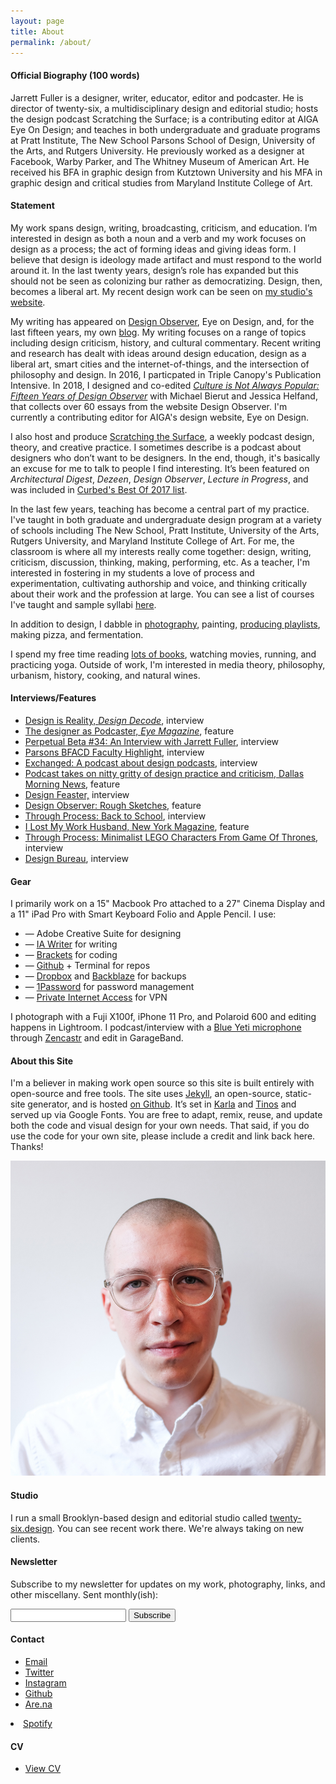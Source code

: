 ```yaml
---
layout: page
title: About
permalink: /about/
---
```


<!--<img class="img-hero" src="/images/portrait.jpg"/>-->

<div class="profile">
<div class="text">

<div class="profile_section">
<h4>Official Biography (100 words)</h4>
<article><p>Jarrett Fuller is a designer, writer, educator, editor and podcaster. He is director of twenty-six, a multidisciplinary design and editorial studio; hosts the design podcast Scratching the Surface; is a contributing editor at AIGA Eye On Design; and teaches in both undergraduate and graduate programs at Pratt Institute, The New School Parsons School of Design, University of the Arts, and Rutgers University. He previously worked as a designer at Facebook, Warby Parker, and The Whitney Museum of American Art. He received his BFA in graphic design from Kutztown University and his MFA in graphic design and critical studies from Maryland Institute College of Art.</p>
</article>
</div>

<div class="profile_section">
<h4>Statement</h4>
<article><p>My work spans design, writing, broadcasting, criticism, and education. I’m interested in design as both a noun and a verb and my work focuses on design as a process; the act of forming ideas and giving ideas form. I believe that design is ideology made artifact and must respond to the world around it. In the last twenty years, design’s role has expanded but this should not be seen as colonizing bur rather as democratizing. Design, then, becomes a liberal art. My recent design work can be seen on <a href="http://www.twenty-six.design">my studio's website</a>.</p>

<p></p>

<p>My writing has appeared on <a href="https://designobserver.com/profile/jarrettfuller/32550/">Design Observer</a>, Eye on Design, and, for the last fifteen years, my own <a href="http://www.jarrettfuller.blog">blog</a>. My writing focuses on a range of topics including design criticism, history, and cultural commentary. Recent writing and research has dealt with ideas around design education, design as a liberal art, smart cities and the internet-of-things, and the intersection of philosophy and design. In 2016, I particpated in Triple Canopy's Publication Intensive. In 2018, I designed and co-edited <a href="https://amzn.to/2O3bDmU"><i>Culture is Not Always Popular: Fifteen Years of Design Observer</i></a> with Michael Bierut and Jessica Helfand, that collects over 60 essays from the website Design Observer. I'm currently a contributing editor for AIGA's design website, Eye on Design.</p>

<p>I also host and produce <a href="http://www.scratchingthesurface.fm">Scratching the Surface</a>, a weekly podcast design, theory, and creative practice. I sometimes describe is a podcast about designers who don’t want to be designers. In the end, though, it's basically an excuse for me to talk to people I find interesting. It’s been featured on <i>Architectural Digest</i>, <i>Dezeen</i>, <i>Design Observer</i>, <i>Lecture in Progress</i>, and was included in <a href="https://www.curbed.com/2017/12/18/16778058/architecture-awards-2017">Curbed's Best Of 2017 list</a>.</p>

<p>In the last few years, teaching has become a central part of my practice. I've taught in both graduate and undergraduate design program at a variety of schools including The New School, Pratt Institute, University of the Arts, Rutgers University, and Maryland Institute College of Art. For me, the classroom is where all my interests really come together: design, writing, criticism, discussion, thinking, making, performing, etc. As a teacher, I'm interested in fostering in my students a love of process and experimentation, cultivating authorship and voice, and thinking critically about their work and the profession at large. You can see a list of courses I've taught and sample syllabi <a href="http://www.jarrettfuller.com/teaching">here</a>.</p>

<p>In addition to design, I dabble in <a href="http://www.instagram.com/jarrettfuller">photography</a>, painting, <a href="http://www.jarrettfuller.com/playlists">producing playlists</a>, making pizza, and fermentation.</p>

<p>I spend my free time reading <a href="/library">lots of books</a>, watching movies, running, and practicing yoga. Outside of work, I'm interested in media theory, philosophy, urbanism, history, cooking, and natural wines.</p>

</article>
</div>

<div class="profile_section">
            <h4>Interviews/Features</h4>
            <article><ul>
                <li><a href="http://designdecode.org/article.php?p=jarrett-fuller">Design is Reality, <i>Design Decode</i></a>, interview</li>
                <li><a href="http://www.eyemagazine.com/feature/article/the-designer-as-podcaster">The designer as Podcaster, <i>Eye Magazine</i></a>, feature</li>
                <li><a href="http://perpetualbeta.vcfa.edu/2018/02/05/huh-34-an-interview-with-jarrett-fuller/">Perpetual Beta #34: An Interview with Jarrett Fuller</a>, interview</li>
                <li><a href="http://amt.parsons.edu/blog/bfacd-faculty-highlight-jarrett-fuller/">Parsons BFACD Faculty Highlight</a>, interview</li>
            <li><a href="https://soundcloud.com/user-54181376/jarrettfuller">Exchanged: A podcast about design podcasts</a>, interview</li>
            <li><a href="https://www.dallasnews.com/arts/architecture/2017/08/26/podcast-takes-nitty-gritty-design-practice-criticism">Podcast takes on nitty gritty of design practice and criticism, Dallas Morning News</a>, feature</li>
            <li><a href="http://designfeaster.blogspot.com/2017/03/jarrett-fuller-side-projects.html">Design Feaster,</a> interview</li>
            <li><a href="http://designobserver.com/feature/rough-sketches/39367/">Design Observer: Rough Sketches</A>, feature</li>
<li><a href="http://throughprocess.com/archive/2015/12/10/">Through Process: Back to School</a>, interview</li>
<li><a href="http://nymag.com/thecut/2014/11/I-lost-my-work-husband.html">I Lost My Work Husband, New York Magazine</a>, feature</li>
<li><a href="http://throughprocess.com/archive/2014/06/16/">Through Process: Minimalist LEGO Characters From Game Of Thrones</A>, interview</li>
<li><a href="http://www.wearedesignbureau.com/projects/dialogue-jarrett-fuller/">Design Bureau</A>, interview</li>
</ul>
</article>
            </div>

<div class="profile_section">
            <h4>Gear</h4>
            <article>
                <p>I primarily work on a 15" Macbook Pro attached to a 27" Cinema Display and a 11" iPad Pro with Smart Keyboard Folio and Apple Pencil. I use:</p>
<ul>
            <li>— Adobe Creative Suite for designing</li>
    <li>— <a href="https://ia.net/writer">IA Writer</a> for writing</li>
                <li>— <a href="http://brackets.io">Brackets</a> for coding</li>
                <li>— <a href="https://github.com">Github</a> + Terminal for repos</li>
                <li>— <a href="https://www.dropbox.com/">Dropbox</a> and <a href="https://www.backblaze.com">Backblaze</a> for backups</li>
                <li>— <a href="https://1password.com">1Password</a> for password management</li>
                <li>— <a href="https://www.privateinternetaccess.com">Private Internet Access</a> for VPN</li>
                </ul>

<p></p>
<p>I photograph with a Fuji X100f, iPhone 11 Pro, and Polaroid 600 and editing happens in Lightroom. I podcast/interview with a <a href="https://amzn.to/2zuNp0j">Blue Yeti microphone</a> through <a href="https://zencastr.com">Zencastr</a> and edit in GarageBand. </p>

</article>


</div>

<div class="profile_section">
            <h4>About this Site</h4>
            <article>
                <p>I'm a believer in making work open source so this site is built entirely with open-source and free tools. The site uses <a href="https://jekyllrb.com">Jekyll</a>, an open-source, static-site generator, and is hosted <a href="https://github.com/jarrettfuller/jarrettfuller.github.io">on Github</a>. It’s set in <a href="https://fonts.google.com/specimen/Karla">Karla</a> and <a href="https://fonts.google.com/specimen/Tinos">Tinos</a> and served up via Google Fonts. You are free to adapt, remix, reuse, and update both the code and visual design for your own needs. That said, if you do use the code for your own site, please include a credit and link back here. Thanks!</p>

</article>


</div>

</div>

<sidebar>
        <img src="/images/jf-portrait-2019.jpg" class="portrait">

<h4>Studio</h4>
                <p>I run a small Brooklyn-based design and editorial studio called <a href="http://twenty-six.design">twenty-six.design</a>. You can see recent work there. We're always taking on new clients.
                    </p>

<h4>Newsletter</h4>
<p>Subscribe to my newsletter for updates on my work, photography, links, and other miscellany. Sent monthly(ish):</p>

<form
  action="https://buttondown.email/api/emails/embed-subscribe/jarrettfuller"
  method="post"
  target="popupwindow"
  onsubmit="window.open('https://buttondown.email/jarrettfuller', 'popupwindow')"
  class="embeddable-buttondown-form"
>
  <input type="email" name="email" id="bd-email">
  <input type="hidden" value="1" name="embed">
  <input type="submit" value="Subscribe">
  <p>
  </p>
</form>
        <h4>Contact</h4>
                <p><ul>
                    <li><a href="mailto:jarrettfuller@gmail.com">Email</a></li>
                    <li><a href="http://www.twitter.com/jarrettfuller">Twitter</a></li>
                    <li><a href="http://www.instagram.com/jarrettfuller">Instagram</a></li>
                    <li><a href="https://github.com/jarrettfuller">Github</a></li><li><a href="https://are.na/jarrett-fuller">Are.na</a></li></ul>
<!--                                        <li><a href="https://www.flickr.com/photos/jarrettfuller/">Flickr</a></li>-->
                    <li><a href="https://open.spotify.com/user/jarrettfuller">Spotify</a></li>
                    </p>


<h4>CV</h4>
                <p><ul>
                    <li><a href="https://docs.google.com/document/d/1ZYmCwEPwgzn7XtCpVJmmxTG15Z5Ws38lkGUUVfoHmPo/edit?usp=sharing">View CV</a></li>
                    </ul>
                </p>
        </sidebar>


<!--
### More Information



### Contact

[email@domain.com](mailto:email@domain.com)-->
